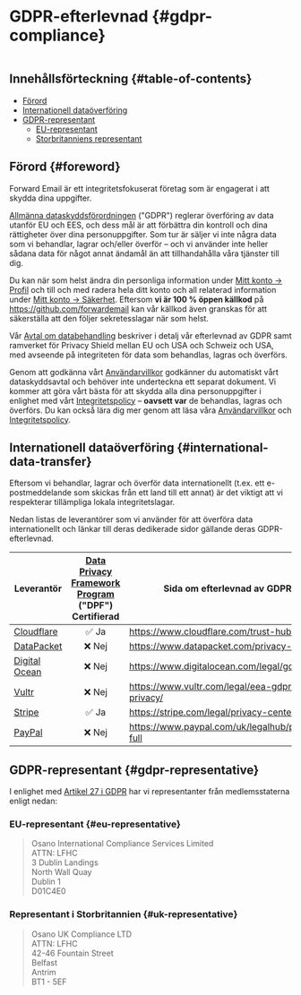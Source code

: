 # GDPR-efterlevnad {#gdpr-compliance}

<img loading="lazy" src="/img/articles/gdpr.webp" alt="" class="rounded-lg" />

## Innehållsförteckning {#table-of-contents}

* [Förord](#foreword)
* [Internationell dataöverföring](#international-data-transfer)
* [GDPR-representant](#gdpr-representative)
  * [EU-representant](#eu-representative)
  * [Storbritanniens representant](#uk-representative)

## Förord {#foreword}

Forward Email är ett integritetsfokuserat företag som är engagerat i att skydda dina uppgifter.

[Allmänna dataskyddsförordningen](https://en.wikipedia.org/wiki/General_Data_Protection_Regulation) ("GDPR") reglerar överföring av data utanför EU och EES, och dess mål är att förbättra din kontroll och dina rättigheter över dina personuppgifter. Som tur är säljer vi inte några data som vi behandlar, lagrar och/eller överför – och vi använder inte heller sådana data för något annat ändamål än att tillhandahålla våra tjänster till dig.

Du kan när som helst ändra din personliga information under [Mitt konto → Profil](/my-account/profile) och till och med radera hela ditt konto och all relaterad information under [Mitt konto → Säkerhet](/my-account/security). Eftersom **vi är 100 % öppen källkod** på <https://github.com/forwardemail> kan vår källkod även granskas för att säkerställa att den följer sekretesslagar när som helst.

Vår [Avtal om databehandling](/dpa) beskriver i detalj vår efterlevnad av GDPR samt ramverket för Privacy Shield mellan EU och USA och Schweiz och USA, med avseende på integriteten för data som behandlas, lagras och överförs.

Genom att godkänna vårt [Användarvillkor](/terms) godkänner du automatiskt vårt dataskyddsavtal och behöver inte underteckna ett separat dokument. Vi kommer att göra vårt bästa för att skydda alla dina personuppgifter i enlighet med vårt [Integritetspolicy](/privacy) – **oavsett var** de behandlas, lagras och överförs. Du kan också lära dig mer genom att läsa våra [Användarvillkor](/terms) och [Integritetspolicy](/privacy).

## Internationell dataöverföring {#international-data-transfer}

Eftersom vi behandlar, lagrar och överför data internationellt (t.ex. ett e-postmeddelande som skickas från ett land till ett annat) är det viktigt att vi respekterar tillämpliga lokala integritetslagar.

Nedan listas de leverantörer som vi använder för att överföra data internationellt och länkar till deras dedikerade sidor gällande deras GDPR-efterlevnad.

| Leverantör | [Data Privacy Framework Program](https://www.dataprivacyframework.gov/) ("DPF") Certifierad | Sida om efterlevnad av GDPR |
| ----------------------------------------- | :---------------------------------------------------------------------------------------: | ------------------------------------------------- |
| [Cloudflare](https://cloudflare.com) | :white_check_mark: Ja | <https://www.cloudflare.com/trust-hub/gdpr/> |
| [DataPacket](https://www.datapacket.com/) | :x: Nej | <https://www.datapacket.com/privacy-policy> |
| [Digital Ocean](https://digitalocean.com) | :x: Nej | <https://www.digitalocean.com/legal/gdpr> |
| [Vultr](https://www.vultr.com) | :x: Nej | <https://www.vultr.com/legal/eea-gdpr-privacy/> |
| [Stripe](https://stripe.com/) | :white_check_mark: Ja | <https://stripe.com/legal/privacy-center> |
| [PayPal](https://www.paypal.com/us/home) | :x: Nej | <https://www.paypal.com/uk/legalhub/privacy-full> |

## GDPR-representant {#gdpr-representative}

I enlighet med [Artikel 27 i GDPR](https://gdpr-info.eu/art-27-gdpr/) har vi representanter från medlemsstaterna enligt nedan:

### EU-representant {#eu-representative}

<blockquote class="notranslate">Osano International Compliance Services Limited<br />ATTN: LFHC<br />3 Dublin Landings<br />North Wall Quay<br />Dublin 1<br />D01C4E0</blockquote>

### Representant i Storbritannien {#uk-representative}

<blockquote class="notranslate">Osano UK Compliance LTD<br />ATTN: LFHC<br />42-46 Fountain Street<br />Belfast<br />Antrim<br />BT1 - 5EF</blockquote>